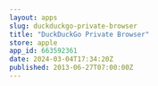 ```yaml
---
layout: apps
slug: duckduckgo-private-browser
title: "DuckDuckGo Private Browser"
store: apple
app_id: 663592361
date: 2024-03-04T17:34:20Z
published: 2013-06-27T07:00:00Z
---
```

